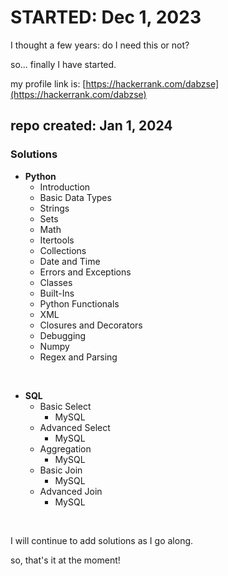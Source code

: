 # STARTED: Dec 1, 2023

I thought a few years: do I need this or not?

so... finally I have started.

my profile link is:
[https://hackerrank.com/dabzse](https://hackerrank.com/dabzse)

## repo created: Jan 1, 2024

### Solutions

- **Python**
  - Introduction
  - Basic Data Types
  - Strings
  - Sets
  - Math
  - Itertools
  - Collections
  - Date and Time
  - Errors and Exceptions
  - Classes
  - Built-Ins
  - Python Functionals
  - XML
  - Closures and Decorators
  - Debugging
  - Numpy
  - Regex and Parsing

$~$

- **SQL**
  - Basic Select
    - MySQL
  - Advanced Select
    - MySQL
  - Aggregation
    - MySQL
  - Basic Join
    - MySQL
  - Advanced Join
    - MySQL

$~$

I will continue to add solutions as I go along.

so, that's it at the moment!
